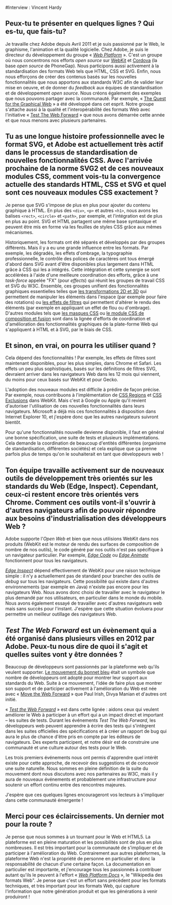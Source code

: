#Interview : Vincent Hardy

## Peux-tu te présenter en quelques lignes ? Qui es-tu, que fais-tu?

Je travaille chez Adobe depuis Avril 2011 et je suis passionné par le Web, le graphisme, l'animation et la qualité logicielle. Chez Adobe, je suis le directeur du développement du groupe « [*Web Platform*](http://html.adobe.com) ». C'est un groupe où nous concentrons nos efforts *open source* sur [WebKit](http://www.webkit.org) et [Cordova](http://cordova.apache.org) (la base *open source* de PhoneGap). Nous participons aussi activement à la standardisation des formats Web tels que HTML, CSS et SVG. Enfin, nous nous efforçons de créer des contenus basés sur les nouvelles fonctionnalités que nous apportons aux standards W3C afin de valider leur mise en oeuvre, et de donner du *feedback* aux équipes de standardisation et de développement *open source*. Nous créons également des exemples que nous pouvons partager avec la communauté. Par exemple, « [The Quest for the Graphical Web](http://thegraphicalweb.com) » a été développé dans cet esprit. Notre groupe s'attache aussi à la qualité et l'interopérabilité des formats Web avec l'initiative « [Test The Web Forward](http://testthewebforward.org) » que nous avons démarrée cette année et que nous menons avec plusieurs partenaires.


## Tu as une longue histoire professionnelle avec le format SVG, et Adobe est actuellement très actif dans le processus de standardisation de nouvelles fonctionnalités CSS. Avec l'arrivée prochaine de la norme SVG2 et de ces nouveaux modules CSS, comment vois-tu la convergence actuelle des standards HTML, CSS et SVG et quel sont ces nouveaux modules CSS exactement ?

Je pense que SVG s'impose de plus en plus pour ajouter  du contenu graphique à HTML. En plus des `<div>`, `<p>` et autres `<h1>`, nous avons les balises `<rect>`, `<circle>` et `<path>`, par exemple, et l'intégration est de plus en plus au point. SVG et HTML partagent une même base syntaxique et peuvent être mis en forme via les feuilles de styles CSS grâce aux mêmes mécanismes.

Historiquement, les formats ont été séparés et développés par des groupes différents. Mais il y a eu une grande influence entre les formats. Par exemple, les dégradés, les effets d'ombrage, la typographie professionnelle, le contrôle des polices de caractères ont tous émergé d'abord dans SVG avant d'être disponibles plus largement dans HTML grâce à CSS qui les a intégrés. Cette intégration et cette synergie se sont accélérées à l'aide d'une meilleure coordination des efforts, grâce à une *task-force* appelée "FX" (pour *effects*) qui réunit les groupes de travail CSS et SVG du W3C. Ensemble, ces groupes unifient des fonctionnalités graphiques essentielles telles que [les transformations 2D et 3D](http://www.w3.org/TR/css3-transforms/) qui permettent de manipuler les éléments dans l'espace (par exemple pour faire des rotations) ou [les effets de filtres](https://dvcs.w3.org/hg/FXTF/raw-file/tip/filters/index.html) qui permettent d'altérer le rendu des éléments (par exemple en appliquant un effet de flou ou d'ombrage). D'autres modules tels que [les masques CSS](http://dvcs.w3.org/hg/FXTF/raw-file/tip/masking/index.html) ou [le module CSS de composition et fusion](https://dvcs.w3.org/hg/FXTF/rawfile/tip/compositing/index.html) sont dans la lignée d'efforts de coordination et d'amélioration des fonctionnalités graphiques de la plate-forme Web qui s'appliquent à HTML et à SVG, par le biais de CSS.


## Et sinon, en vrai, on pourra les utiliser quand ?

Cela dépend des fonctionnalités ! Par exemple, les effets de filtres sont maintenant disponibles, pour les plus simples, dans Chrome et Safari. Les effets un peu plus sophistiqués, basés sur les définitions de filtres SVG, devraient arriver dans les navigateurs Web dans les 12 mois qui viennent, du moins pour ceux basés sur WebKit et pour Gecko.

L'adoption des nouveaux modules est difficile à prédire de façon précise. Par exemple, nous contribuons à l'implémentation de [CSS Regions](http://dev.w3.org/csswg/css3-regions/) et [CSS Exclusions](http://dev.w3.org/csswg/css3-exclusions/) dans WebKit. Mais c'est à Google ou Apple qu'il revient d'autoriser l'utilisation de ces nouvelles fonctionnalités dans leurs navigateurs. Microsoft a déjà mis ces fonctionnalités à disposition dans Internet Explorer 10, et j'espère donc que les autres navigateurs suivront bientôt.

Pour qu'une fonctionnalités nouvelle devienne disponible, il faut en général une bonne spécification, une suite de tests et plusieurs implémentations. Cela demande la coordination de beaucoup d'entités différentes (organisme de standardisation, différentes sociétés) et cela explique que ça prenne parfois plus de temps qu'on le souhaiterait en tant que développeurs web !


## Ton équipe travaille activement sur de nouveaux outils de développement très orientés sur les standards du Web (Edge, Inspect). Cependant, ceux-ci restent encore très orientés vers Chrome. Comment ces outils vont-il s'ouvrir à d'autres navigateurs afin de pouvoir répondre aux besoins d'industrialisation des développeurs Web ?

Adobe supporte l'*Open Web* et bien que nous utilisions WebKit dans nos produits (WebKit est le moteur de rendu des surfaces de composition de nombre de nos outils), le code généré par nos outils n'est pas spécifique à un navigateur particulier. Par exemple, [*Edge Code*](http://html.adobe.com/edge/code/) ou [*Edge Animate*](http://html.adobe.com/edge/animate/) fonctionnent pour tous les navigateurs.

[*Edge Inspect*](http://html.adobe.com/edge/inspect/) dépend effectivement de WebKit pour une raison technique simple : il n'y a actuellement pas de standard pour brancher des outils de *debug* sur tous les navigateurs. Cette possibilité qui existe dans d'autres environnements (par exemple en Java) n'existe pas encore pour les navigateurs Web. Nous avons donc choisi de travailler avec le navigateur le plus demandé par nos utilisateurs, en particulier dans le monde du mobile. Nous avons également essayé de travailler avec d'autres navigateurs web mais sans succès pour l'instant. J'espère que cette situation évoluera pour permettre un meilleur outillage des navigateurs Web.


## *Test The Web Forward* est un évènement qui a été organisé dans plusieurs villes en 2012 par Adobe. Peux-tu nous dire de quoi il s'agit et quelles suites vont y être données ?

Beaucoup de développeurs sont passionnés par la plateforme web qu'ils veulent supporter. [Le mouvement du bonnet bleu](http://www.webstandards.org/2009/11/24/be-a-true-blue-beanie-supporter-of-web-standards/) était un symbole que nombre de développeurs ont adopté pour montrer leur support aux standards du Web. Suite à ce mouvement, l'idée de faire plus que montrer son support et de participer activement à l'amélioration du Web est née avec « [Move the Web Forward](http://movethewebforward.org) » que Paul Irish, Divya Manian et d'autres ont initié. 

« *[Test the Web Forward](http://testthewebforward.org)* » est dans cette lignée : aidons ceux qui veulent améliorer le Web à participer à un effort qui a un impact direct et important – les suites de tests. Durant les événements *Test The Web Forward*, les développeurs web peuvent apprendre à écrire des tests qui s'intègrent dans les suites officielles des spécifications et à créer un rapport de bug qui aura le plus de chance d'être pris en compte par les éditeurs de navigateurs. Des experts participent, et notre désir est de construire une communauté et une culture autour des tests pour le Web.

Les trois premiers événements nous ont permis d'apprendre quel intérêt existe pour cette approche, de recevoir des suggestions et de concevoir une suite naturelle. Nous sommes en pleine définition de la suite du mouvement dont nous discutons avec nos partenaires au W3C, mais il y aura de nouveaux événements et probablement une infrastructure pour soutenir un effort continu entre des rencontres majeures.

J'espère que ces quelques lignes encourageront vos lecteurs à s'impliquer dans cette communauté émergente !


## Merci pour ces éclaircissements. Un dernier mot pour la route ?

Je pense que nous sommes à un tournant pour le Web et HTML5. La plateforme est en pleine maturation et les possibilités sont de plus en plus nombreuses. Il est très important pour la communauté de s'impliquer et de participer à l'amélioration du Web. Contrairement aux autres plateformes, la plateforme Web n'est la propriété de personne en particulier et donc la responsabilité de chacun d'une certaine façon. La documentation en particulier est importante, et j'encourage tous les passionnés à contribuer autant qu'ils le peuvent à l'effort « [*Web Platform Docs*](http://www.webplatform.org) », le "Wikipedia des formats Web". Je pense que c'est un effort sans précèdent pour les formats techniques, et très important pour les formats Web, qui capture l'information que notre génération produit et que les générations à venir produiront !

